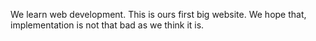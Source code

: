 We learn web development. This is ours first big website. We hope that, implementation is not that bad as we think it is.
